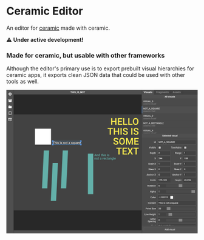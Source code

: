 # Ceramic Editor

An editor for [ceramic](https://github.com/ceramic-engine/ceramic) made with ceramic.

⚠️ **Under active development!**

### Made for ceramic, but usable with other frameworks

Although the editor's primary use is to export prebuilt visual hierarchies for ceramic apps, it exports clean JSON data that could be used with other tools as well.

![preview](/resources/preview.png)
